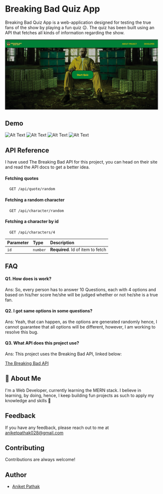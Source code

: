 
# Breaking Bad Quiz App

Breaking Bad Quiz App is a web-application 
designed for testing the true fans of the show
by playing a fun quiz 😉. The quiz has been
built using an API that fetches all kinds 
of information regarding the show.

![Breaking Bad Quiz App](thumbnail.png)

## Demo

![Alt Text](https://media.giphy.com/media/oHMULS9qP0RLciJVQf/giphy.gif)
![Alt Text](https://media.giphy.com/media/okM0DctQmgK2EzItJ1/giphy.gif)
![Alt Text](https://media.giphy.com/media/GlRymCW81CXygO14pV/giphy.gif?cid=790b7611aec87927656fdec1dc62dded583e82d481fe440c&rid=giphy.gif&ct=g)
![Alt Text](https://media.giphy.com/media/NVmdgQYVJiKoPO7Pfx/giphy.gif)

## API Reference
I have used The Breaking Bad API for this
project, you can head on their site and
read the API docs to get a better idea.


#### Fetching quotes

```http
  GET /api/quote/random
```

#### Fetching a random character

```http
  GET /api/character/random
```

#### Fetching a character by id

```http
  GET /api/characters/4
```

| Parameter | Type     | Description                       |
| :-------- | :------- | :-------------------------------- |
| `id`      | `number` | **Required**. Id of item to fetch |

## FAQ

#### Q1. How does is work?

Ans: So, every person has to answer 10 Questions, each with 
4 options and based on his/her score he/she will be judged
whether or not he/she is a true fan. 

#### Q2. I got same options in some questions?

Ans: Yeah, that can happen, as the options are generated randomly
hence, I cannot guarantee that all options will be different,
however, I am working to resolve this bug.

#### Q3. What API does this project use?

Ans: This project uses the Breaking Bad API, linked below: 

[The Breaking Bad API](https://breakingbadapi.com/)

  
## 🚀 About Me
I'm a Web Developer, currently learning the
MERN stack. I believe in learning, by doing, 
hence, I keep building fun projects as 
such to apply my knowledge and skills 🙂

  
## Feedback

If you have any feedback, please reach out to me at aniketpathak028@gmail.com

  
## Contributing

Contributions are always welcome!


  
## Author

- [Aniket Pathak](https://www.github.com/aniketpathak028)

  
